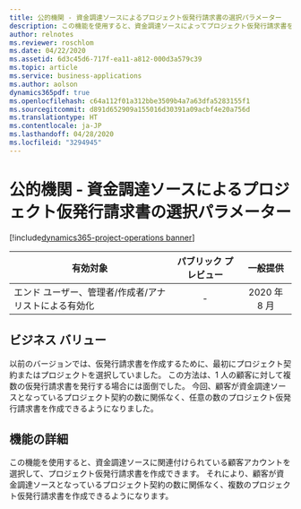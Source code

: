 ```yaml
---
title: 公的機関 - 資金調達ソースによるプロジェクト仮発行請求書の選択パラメーター
description: この機能を使用すると、資金調達ソースによってプロジェクト仮発行請求書を作成できます。
author: relnotes
ms.reviewer: roschlom
ms.date: 04/22/2020
ms.assetid: 6d3c45d6-717f-ea11-a812-000d3a579c39
ms.topic: article
ms.service: business-applications
ms.author: aolson
dynamics365pdf: true
ms.openlocfilehash: c64a112f01a312bbe3509b4a7a63dfa5283155f1
ms.sourcegitcommit: d891d652909a155016d30391a09acbf4e20a756d
ms.translationtype: HT
ms.contentlocale: ja-JP
ms.lasthandoff: 04/28/2020
ms.locfileid: "3294945"
---
```

# <a name="public-sector--project-invoice-proposal-selection-parameter-by-funding-source"></a>公的機関 - 資金調達ソースによるプロジェクト仮発行請求書の選択パラメーター
[!include[dynamics365-project-operations banner](../includes/dynamics365-project-operations.md)]

| 有効対象    |  パブリック プレビュー | 一般提供 | 
| ---------- | :----------: |:----------: |
|エンド ユーザー、管理者/作成者/アナリストによる有効化|-| 2020 年 8 月|


## <a name="business-value"></a>ビジネス バリュー
<!-- bv start -->
以前のバージョンでは、仮発行請求書を作成するために、最初にプロジェクト契約またはプロジェクトを選択していました。 この方法は、1 人の顧客に対して複数の仮発行請求書を発行する場合には面倒でした。 今回、顧客が資金調達ソースとなっているプロジェクト契約の数に関係なく、任意の数のプロジェクト仮発行請求書を作成できるようになりました。
<!-- bv end -->



## <a name="feature-details"></a>機能の詳細
<!--feature detail start -->
この機能を使用すると、資金調達ソースに関連付けられている顧客アカウントを選択して、プロジェクト仮発行請求書を作成できます。 それにより、顧客が資金調達ソースとなっているプロジェクト契約の数に関係なく、複数のプロジェクト仮発行請求書を作成できるようになります。

<!--feature detail end -->










